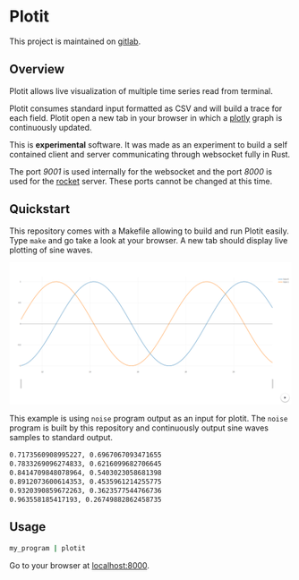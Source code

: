 # Plotit

This project is maintained on [gitlab](https://gitlab.com/lelongg/plotit).

## Overview

Plotit allows live visualization of multiple time series read from terminal.

Plotit consumes standard input formatted as CSV and will build a trace for each field.
Plotit open a new tab in your browser in which a [plotly](https://plot.ly/) graph is continuously updated.

This is **experimental** software.
It was made as an experiment to build a self contained client and server communicating through websocket fully in Rust.

The port *9001* is used internally for the websocket and the port *8000* is used for the [rocket](https://rocket.rs/) server.
These ports cannot be changed at this time.

## Quickstart

This repository comes with a Makefile allowing to build and run Plotit easily.  
Type `make` and go take a look at your browser.
A new tab should display live plotting of sine waves.

![screenshot](screenshot.png)

This example is using `noise` program output as an input for plotit.
The `noise` program is built by this repository and continuously output sine waves samples to standard output.

```
0.7173560908995227, 0.6967067093471655
0.7833269096274833, 0.6216099682706645
0.8414709848078964, 0.5403023058681398
0.8912073600614353, 0.4535961214255775
0.9320390859672263, 0.3623577544766736
0.963558185417193, 0.26749882862458735
```

## Usage

```bash
my_program | plotit
```

Go to your browser at [localhost:8000](http://localhost:8000).
